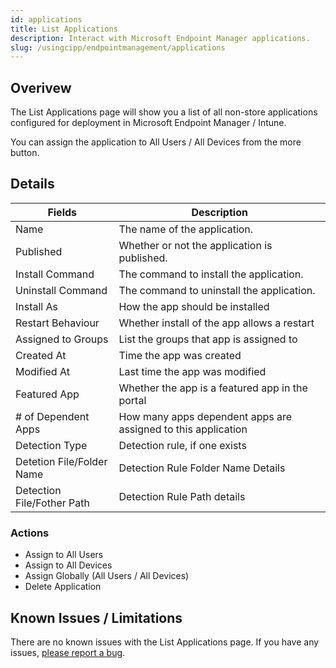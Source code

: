 ```yaml
---
id: applications
title: List Applications
description: Interact with Microsoft Endpoint Manager applications.
slug: /usingcipp/endpointmanagement/applications
---
```


## Overivew 

The List Applications page will show you a list of all non-store applications configured for deployment in Microsoft Endpoint Manager / Intune.

You can assign the application to All Users / All Devices from the more button.

## Details

|  Fields                    | Description                                                    |
| -------------------------- | -------------------------------------------------------------- |
| Name                       | The name of the application.                                   |
| Published                  | Whether or not the application is published.                   |
| Install Command            | The command to install the application.                        |
| Uninstall Command          | The command to uninstall the application.                      |
| Install As                 | How the app should be installed                                |
| Restart Behaviour          | Whether install of the app allows a restart                    | 
| Assigned to Groups         | List the groups that app is assigned to                        |
| Created At                 | Time the app was created                                       |
| Modified At                | Last time the app was modified                                 |
| Featured App               | Whether the app is a featured app in the portal                |
| # of Dependent Apps        | How many apps dependent apps are assigned to this application  |
| Detection Type             | Detection rule, if one exists                                  |
| Detetion File/Folder Name  | Detection Rule Folder Name Details                             |
| Detection File/Fother Path | Detection Rule Path details                                    |

### Actions

* Assign to All Users
* Assign to All Devices
* Assign Globally (All Users / All Devices)
* Delete Application


## Known Issues / Limitations

There are no known issues with the List Applications page. If you have any issues, [please report a bug](https://github.com/KelvinTegelaar/CIPP/issues/new?assignees=&labels=&template=bug_report.md&title=BUG%3A+).
